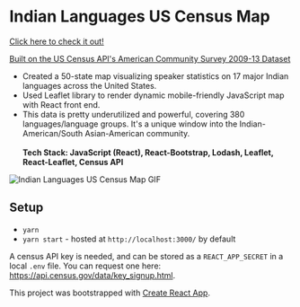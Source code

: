 # Indian Languages US Census Map
[Click here to check it out!](https://us-indians.netlify.app/)

[Built on the US Census API's American Community Survey 2009-13 Dataset](https://www.census.gov/data/developers/data-sets/language-stats.html)<br>

* Created a 50-state map visualizing speaker statistics on 17 major Indian languages across the United States.
* Used Leaflet library to render dynamic mobile-friendly JavaScript map with React front end.
* This data is pretty underutilized and powerful, covering 380 languages/language groups. It's a unique window into the Indian-American/South Asian-American community.<br><br>
**Tech Stack: JavaScript (React), React-Bootstrap, Lodash, Leaflet, React-Leaflet, Census API**

![Indian Languages US Census Map GIF](http://g.recordit.co/RO999H9gu5.gif)

## Setup

* `yarn`
* `yarn start` - hosted at `http://localhost:3000/` by default

A census API key is needed, and can be stored as a `REACT_APP_SECRET` in a local `.env` file. You can request one here: https://api.census.gov/data/key_signup.html.

This project was bootstrapped with [Create React App](https://github.com/facebookincubator/create-react-app).